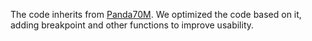 The code inherits from [Panda70M](https://github.com/snap-research/Panda-70M). We optimized the code based on it, adding breakpoint and other functions to improve usability.